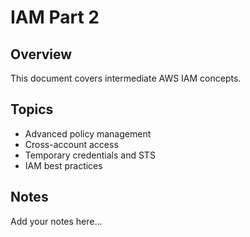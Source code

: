 # IAM Part 2

## Overview

This document covers intermediate AWS IAM concepts.

## Topics

- Advanced policy management
- Cross-account access
- Temporary credentials and STS
- IAM best practices

## Notes

Add your notes here...